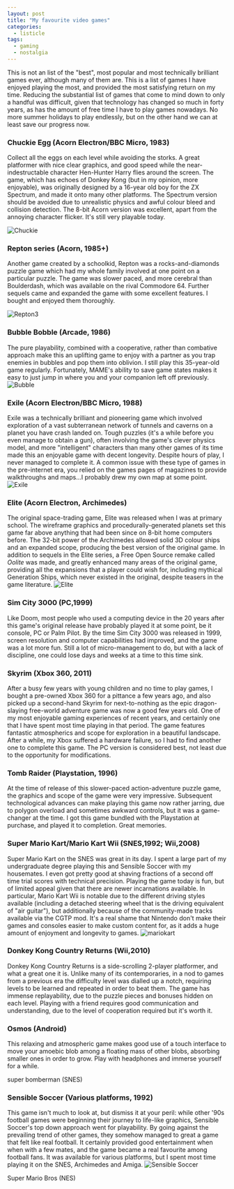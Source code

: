 ```yaml
---
layout: post
title: "My favourite video games"
categories: 
  - listicle
tags: 
  - gaming
  - nostalgia
---
```


This is not an list of the "best", most popular and most technically brilliant
games ever, although many of them are. This is a list of games I have enjoyed
playing the most, and provided the most satisfying return on my time. Reducing
the substantial list of games that come to mind down to only a handful was
difficult, given that technology has changed so much in forty years, as has the
amount of free time I have to play games nowadays. No more summer holidays to
play endlessly, but on the other hand we can at least save our progress now.

### Chuckie Egg (Acorn Electron/BBC Micro, 1983)
Collect all the eggs on each level while avoiding the storks. A great
platformer with nice clear graphics, and good speed while the
near-indestructable character Hen-Hunter Harry flies around the screen. The
game, which has echoes of Donkey Kong (but in my opinion, more enjoyable), was
originally designed by a 16-year old boy for the ZX Spectrum, and made it onto
many other platforms. The Spectrum version should be avoided due to unrealistic
physics and awful colour bleed and collision detection. The 8-bit Acorn version
was excellent, apart from the annoying character flicker. It's still very playable
today.

![Chuckie](/assets/images/chuckie.png)

### Repton series (Acorn, 1985+)
Another game created by a schoolkid, Repton was a rocks-and-diamonds puzzle
game which had my whole family involved at one point on a particular puzzle.
The game was slower paced, and more cerebral than Boulderdash, which was
available on the rival Commodore 64.
Further sequels came and expanded the game with some excellent features. I
bought and enjoyed them thoroughly.

![Repton3](/assets/images/repton3.png)

### Bubble Bobble (Arcade, 1986)
The pure playability, combined with a cooperative, rather than combative
approach make this an uplifting game to enjoy with a partner as you trap
enemies in bubbles and pop them into oblivion.
I still play this 35-year-old game regularly. Fortunately, MAME's ability to
save game states makes it easy to just jump in where you and your companion
left off previously.
![Bubble](/assets/images/bubblebobble.png)

### Exile (Acorn Electron/BBC Micro, 1988)
Exile was a technically brilliant and pioneering game which involved
exploration of a vast subterranean network of tunnels and caverns on a planet you
have crash landed on. Tough puzzles (it's a while before you even manage to
obtain a gun), often involving the game's clever physics model, and more
"intelligent" characters than many other games of its time made
this an enjoyable game with decent longevity. Despite hours of play, I never
managed to complete it. A common issue with these type of games in the
pre-internet era, you relied on the games pages of magazines to provide
walkthroughs and maps...I probably drew my own map at some point.
![Exile](/assets/images/exile.png)

### Elite (Acorn Electron, Archimedes)
The original space-trading game, Elite was released when I was at primary
school. The wireframe graphics and procedurally-generated planets set this game
far above anything that had been since on 8-bit home computers before. The
32-bit power of the Archimedes allowed solid 3D colour ships and an expanded
scope, producing the best version of the original game. In addition to sequels
in the Elite series, a Free Open Source remake called *Oolite* was made, and
greatly enhanced many areas of the original game, providing all the expansions
that a player could wish for, including mythical Generation Ships, which never
existed in the original, despite teasers in the game literature. 
![Elite](/assets/images/arcelite.jpg)

### Sim City 3000 (PC,1999)
Like Doom, most people who used a computing device in the 20 years after this
game's original release have probably played it at some point, be it console,
PC or Palm Pilot. By the time Sim City 3000 was released in 1999, screen
resolution and computer capabilities had improved, and the game was a lot more
fun. Still a lot of micro-management to do, but with a lack of discipline, one
could lose days and weeks at a time to this time sink. 

### Skyrim (Xbox 360, 2011)
After a busy few years with young children and no time to play games, I bought
a pre-owned Xbox 360 for a pittance a few years ago, and also picked up a
second-hand Skyrim for next-to-nothing as the epic dragon-slaying free-world
adventure game was now a good few years old. One
of my most enjoyable gaming experiences of recent years, and certainly one
that I have spent most time playing in that period. The game features
fantastic atmospherics and scope for exploration in a beautiful landscape.
After a while, my Xbox suffered a hardware failure, so I had to find another
one to complete this game. The PC version is considered best, not least due to
the opportunity for modifications.

### Tomb Raider (Playstation, 1996)
At the time of release of this slower-paced action-adventure puzzle game, the
graphics and scope of the game were very impressive.
Subsequent technological advances can make playing this game now rather
jarring, due to polygon overload and sometimes awkward controls,
but it was a game-changer at the time. I got this game bundled with the
Playstation at purchase, and played it to completion. Great memories. 

### Super Mario Kart/Mario Kart Wii (SNES,1992; Wii,2008)
Super Mario Kart on the SNES was great in its day. I spent a large part of my
undergraduate degree playing this and Sensible Soccer with my housemates. I
even got pretty good at shaving fractions of a second off time trial scores
with technical precision. Playing the game today is fun, but of limited appeal
given that there are newer incarnations available. In particular, Mario Kart
Wii is notable due to the different driving styles available (including a
detached steering wheel that is the driving equivalent of "air guitar"), but
additionally because of the community-made tracks available via the CGTP mod.
It's a real shame that Nintendo don't make their games and consoles easier to
make custom content for, as it adds a huge amount of enjoyment and longevity to
games.
![mariokart](/assets/images/mariokart.png)

### Donkey Kong Country Returns (Wii,2010)
Donkey Kong Country Returns is a side-scrolling 2-player platformer, and what a
great one it is. Unlike many of its contemporaries, in a nod to games from a
previous era the difficulty level was dialled up a notch, requiring levels to
be learned and repeated in order to beat them. The game has immense
replayability, due to the puzzle pieces and bonuses hidden on each level.
Playing with a friend requires good communication and understanding, due to the
level of cooperation required but it's worth it.

### Osmos (Android)
This relaxing and atmospheric game makes good use of a touch interface to move
your amoebic blob among a floating mass of other blobs, absorbing smaller ones
in order to grow. Play with headphones and immerse yourself for a while.

super bomberman (SNES)

### Sensible Soccer (Various platforms, 1992)
This game isn't much to look at, but dismiss it at your peril: while other '90s
football games were beginning their journey to life-like graphics, Sensible
Soccer's top down approach went for playability. By going against the
prevailing trend of other games, they somehow managed to great a game that felt
like real football. It certainly provided good entertainment when when with a
few mates, and the game became a real favourite among football fans. It was
available for various platforms, but I spent most time playing it on the SNES,
Archimedes and Amiga. 
![Sensible Soccer](/assets/images/sensi.png)

Super Mario Bros (NES)
